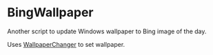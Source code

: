 
BingWallpaper
================

Another script to update Windows wallpaper to Bing image of the day.

Uses [WallpaperChanger](https://github.com/philhansen/WallpaperChanger) to set wallpaper.
